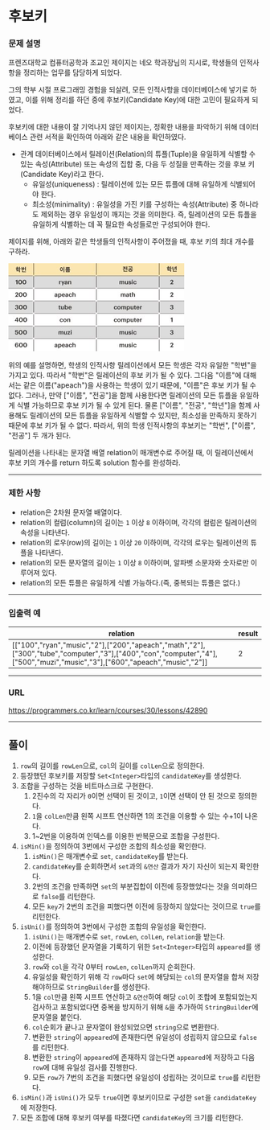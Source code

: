 # 후보키

### 문제 설명

프렌즈대학교 컴퓨터공학과 조교인 제이지는 네오 학과장님의 지시로, 학생들의 인적사항을 정리하는 업무를 담당하게 되었다.

그의 학부 시절 프로그래밍 경험을 되살려, 모든 인적사항을 데이터베이스에 넣기로 하였고, 이를 위해 정리를 하던 중에 후보키(Candidate Key)에 대한 고민이 필요하게 되었다.

후보키에 대한 내용이 잘 기억나지 않던 제이지는, 정확한 내용을 파악하기 위해 데이터베이스 관련 서적을 확인하여 아래와 같은 내용을 확인하였다.

- 관계 데이터베이스에서 릴레이션(Relation)의 튜플(Tuple)을 유일하게 식별할 수 있는 속성(Attribute) 또는 속성의 집합 중, 다음 두 성질을 만족하는 것을 후보 키(Candidate Key)라고 한다.
  - 유일성(uniqueness) : 릴레이션에 있는 모든 튜플에 대해 유일하게 식별되어야 한다.
  - 최소성(minimality) : 유일성을 가진 키를 구성하는 속성(Attribute) 중 하나라도 제외하는 경우 유일성이 깨지는 것을 의미한다. 즉, 릴레이션의 모든 튜플을 유일하게 식별하는 데 꼭 필요한 속성들로만 구성되어야 한다.

제이지를 위해, 아래와 같은 학생들의 인적사항이 주어졌을 때, 후보 키의 최대 개수를 구하라.

![jpg_1](./1.jpg)

위의 예를 설명하면, 학생의 인적사항 릴레이션에서 모든 학생은 각자 유일한 "학번"을 가지고 있다. 따라서 "학번"은 릴레이션의 후보 키가 될 수 있다.
그다음 "이름"에 대해서는 같은 이름("apeach")을 사용하는 학생이 있기 때문에, "이름"은 후보 키가 될 수 없다. 그러나, 만약 ["이름", "전공"]을 함께 사용한다면 릴레이션의 모든 튜플을 유일하게 식별 가능하므로 후보 키가 될 수 있게 된다.
물론 ["이름", "전공", "학년"]을 함께 사용해도 릴레이션의 모든 튜플을 유일하게 식별할 수 있지만, 최소성을 만족하지 못하기 때문에 후보 키가 될 수 없다.
따라서, 위의 학생 인적사항의 후보키는 "학번", ["이름", "전공"] 두 개가 된다.

릴레이션을 나타내는 문자열 배열 relation이 매개변수로 주어질 때, 이 릴레이션에서 후보 키의 개수를 return 하도록 solution 함수를 완성하라.

-----------
### 제한 사항

- relation은 2차원 문자열 배열이다.
- relation의 컬럼(column)의 길이는 `1` 이상 `8` 이하이며, 각각의 컬럼은 릴레이션의 속성을 나타낸다.
- relation의 로우(row)의 길이는 `1` 이상 `20` 이하이며, 각각의 로우는 릴레이션의 튜플을 나타낸다.
- relation의 모든 문자열의 길이는 `1` 이상 `8` 이하이며, 알파벳 소문자와 숫자로만 이루어져 있다.
- relation의 모든 튜플은 유일하게 식별 가능하다.(즉, 중복되는 튜플은 없다.)

-----------
### 입출력 예

| relation                                                                                                                                                                    | result |
|-----------------------------------------------------------------------------------------------------------------------------------------------------------------------------|--------|
| [["100","ryan","music","2"],["200","apeach","math","2"],["300","tube","computer","3"],["400","con","computer","4"],["500","muzi","music","3"],["600","apeach","music","2"]] | 2      |

-----------
### URL

https://programmers.co.kr/learn/courses/30/lessons/42890

-----------
## 풀이
1. `row`의 길이를 `rowLen`으로, `col`의 길이를 `colLen`으로 정의한다.
2. 등장했던 후보키를 저장할 `Set<Integer>`타입의 `candidateKey`를 생성한다.
3. 조합을 구성하는 것을 비트마스크로 구현한다.
   1. 2진수의 각 자리가 `0`이면 선택이 된 것이고, `1`이면 선택이 안 된 것으로 정의한다.
   2. `1`을 `colLen`만큼 왼쪽 시프트 연산하면 1의 조건을 이용할 수 있는 수+1이 나온다.
   3. 1~2번을 이용하여 인덱스를 이용한 반복문으로 조합을 구성한다.
4. `isMin()`을 정의하여 3번에서 구성한 조합의 최소성을 확인한다.
   1. `isMin()`은 매개변수로 `set`, `candidateKey`를 받는다.
   2. `candidateKey`를 순회하면서 `set`과의 `&연산` 결과가 자기 자신이 되는지 확인한다.
   3. 2번의 조건을 만족하면 `set`의 부분집합이 이전에 등장했었다는 것을 의미하므로 `false`를 리턴한다.
   4. 모든 `key`가 2번의 조건을 피했다면 이전에 등장하지 않았다는 것이므로 `true`를 리턴한다.
5. `isUni()`를 정의하여 3번에서 구성한 조합의 유일성을 확인한다.
   1. `isUni()`는 매개변수로 `set`, `rowLen`, `colLen`, `relation`을 받는다.
   2. 이전에 등장했던 문자열을 기록하기 위한 `Set<Integer>`타입의 `appeared`를 생성한다.
   3. `row`와 `col`을 각각 0부터 `rowLen`, `colLen`까지 순회한다.
   4. 유일성을 확인하기 위해 각 `row`마다 `set`에 해당되는 `col`의 문자열을 합쳐 저장해야하므로 `StringBuilder`를 생성한다.
   5. 1을 `col`만큼 왼쪽 시프트 연산하고 `&연산`하여 해당 `col`이 조합에 포함되었는지 검사하고 포함되었다면 중복을 방지하기 위해 `&`을 추가하여 `StringBuilder`에 문자열을 붙인다.
   6. `col`순회가 끝나고 문자열이 완성되었으면 `string`으로 변환한다.
   7. 변환한 `string`이 `appeared`에 존재한다면 유일성이 성립하지 않으므로 `false`를 리턴한다.
   8. 변환한 `string`이 `appeared`에 존재하지 않는다면 `appeared`에 저장하고 다음 `row`에 대해 유일성 검사를 진행한다.
   9. 모든 `row`가 7번의 조건을 피했다면 유일성이 성립하는 것이므로 `true`를 리턴한다.
6. `isMin()`과 `isUni()`가 모두 `true`이면 후보키이므로 구성한 `set`을 `candidateKey`에 저장한다.
7. 모든 조합에 대해 후보키 여부를 따졌다면 `candidateKey`의 크기를 리턴한다.